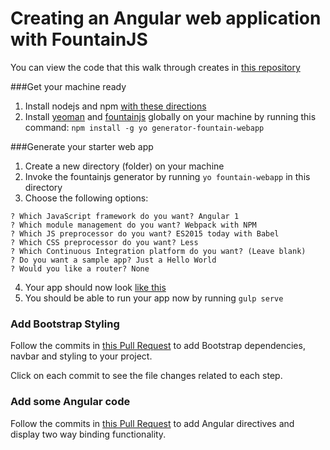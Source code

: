 # Creating an Angular web application with FountainJS

You can view the code that this walk through creates in [this repository](https://github.com/marcDeSantis/fountain_metro)

###Get your machine ready

1. Install nodejs and npm [with these directions](https://docs.npmjs.com/getting-started/installing-node)
2. Install [yeoman](http://yeoman.io/) and [fountainjs](http://fountainjs.io/) globally on your machine by running this command: `npm install -g yo generator-fountain-webapp`

###Generate your starter web app

1. Create a new directory (folder) on your machine
2. Invoke the fountainjs generator by running `yo fountain-webapp` in this directory
3. Choose the following options:

  ```
? Which JavaScript framework do you want? Angular 1
? Which module management do you want? Webpack with NPM
? Which JS preprocessor do you want? ES2015 today with Babel
? Which CSS preprocessor do you want? Less
? Which Continuous Integration platform do you want? (Leave blank)
? Do you want a sample app? Just a Hello World
? Would you like a router? None
  ```
  
4. Your app should now look [like this](https://github.com/marcDeSantis/fountain_metro/tree/c0ef296ebb302b9e0c64cd7067f188cd5676af1d)
5. You should be able to run your app now by running `gulp serve`

### Add Bootstrap Styling

Follow the commits in [this Pull Request](https://github.com/marcDeSantis/fountain_metro/pull/2/commits) to add Bootstrap dependencies, navbar and styling to your project.

Click on each commit to see the file changes related to each step.

### Add some Angular code

Follow the commits in [this Pull Request](https://github.com/marcDeSantis/fountain_metro/pull/3/commits) to add Angular directives and display two way binding functionality.
